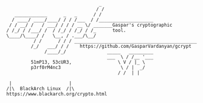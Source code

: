                                       _
                                     / /
       ____________      _   _      / /
      / ____/ ____/____/ / / /___  / /____________________
     / / __/ /   / ___/ / / / __ \/ _______Gaspar's cryptographic
    / /_/ / /___/ /  / /_/ / /_/ / /_      tool.
    \____/\____/ /   \__, / .___/\__/
              / /      / / / _____________________________________________
             /_/   ___/ / /    https://github.com/GasparVardanyan/gcrypt
                  /____/_/               _____   _________
                                         ___  \ / /__ '___
             51mP13, 53cUR3,                 \ V / |_ \
             p3rf0rM4nc3                      \ / |  _/
                                             / /  | |

     |                     |
    /|\  BlackArch Linux  /|\
    https://www.blackarch.org/crypto.html
